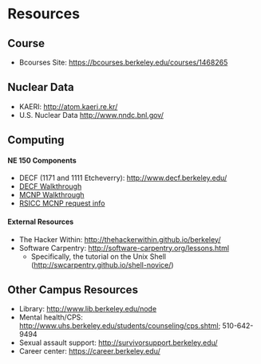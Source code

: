# Resources

## Course

* Bcourses Site: <https://bcourses.berkeley.edu/courses/1468265>

## Nuclear Data

* KAERI: <http://atom.kaeri.re.kr/>
* U.S. Nuclear Data <http://www.nndc.bnl.gov/>

## Computing 

#### NE 150 Components
* DECF (1171 and 1111 Etcheverry): <http://www.decf.berkeley.edu/>
* [DECF Walkthrough](computing/decf_walkthrough.md)
* [MCNP Walkthrough](computing/mcnp_walkthrough.md)
* [RSICC MCNP request info](computing/rsicc_instructions.md)

#### External Resources
* The Hacker Within: <http://thehackerwithin.github.io/berkeley/>
* Software Carpentry: <http://software-carpentry.org/lessons.html>
	* Specifically, the tutorial on the Unix Shell (<http://swcarpentry.github.io/shell-novice/>)

## Other Campus Resources

* Library: <http://www.lib.berkeley.edu/node>
* Mental health/CPS: <http://www.uhs.berkeley.edu/students/counseling/cps.shtml>; 510-642-9494
* Sexual assault support: <http://survivorsupport.berkeley.edu/>
* Career center: <https://career.berkeley.edu/>